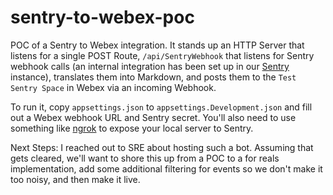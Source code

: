 # sentry-to-webex-poc

POC of a Sentry to Webex integration. It stands up an HTTP Server that listens for a single POST Route, `/api/SentryWebhook` that listens for Sentry webhook calls (an internal integration has been set up in our [Sentry](https://cisco-fj.sentry.io) instance), translates them into Markdown, and posts them to the `Test Sentry Space` in Webex via an incoming Webhook.

To run it, copy `appsettings.json` to `appsettings.Development.json` and fill out a Webex webhook URL and Sentry secret. You'll also need to use something like [ngrok](https://cisco-sbg.atlassian.net/wiki/spaces/dev/pages/895058419/How+to+use+ngrok+for+local+development) to expose your local server to Sentry.

Next Steps: I reached out to SRE about hosting such a bot. Assuming that gets cleared, we'll want to shore this up from a POC to a for reals implementation, add some additional filtering for events so we don't make it too noisy, and then make it live.

